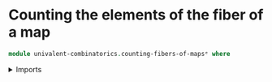 # Counting the elements of the fiber of a map

```agda
module univalent-combinatorics.counting-fibers-of-mapsᵉ where
```

<details><summary>Imports</summary>

```agda

```

</details>